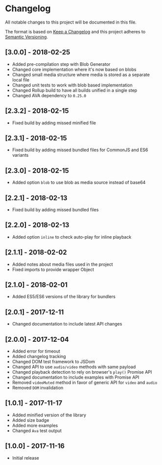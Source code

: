 # Changelog

All notable changes to this project will be documented in this file.

The format is based on [Keep a Changelog](http://keepachangelog.com/en/1.0.0/)
and this project adheres to [Semantic Versioning](http://semver.org/spec/v2.0.0.html).

## [3.0.0] - 2018-02-25

- Added pre-compilation step with Blob Generator
- Changed core implementation where it's now based on blobs
- Changed small media structure where media is stored as a separate local file
- Changed unit tests to work with blob based implementation
- Changed Rollup build to have all builds unified in a single step
- Changed AVA dependency to `0.25.0`

## [2.3.2] - 2018-02-15

- Fixed build by adding missed minified file

## [2.3.1] - 2018-02-15

- Fixed build by adding missed bundled files for CommonJS and ES6 variants

## [2.3.0] - 2018-02-15

- Added option `blob` to use blob as media source instead of base64

## [2.2.1] - 2018-02-13

- Fixed build by adding missed bundled files

## [2.2.0] - 2018-02-13

- Added option `inline` to check auto-play for inline playback

## [2.1.1] - 2018-02-02

- Added notes about media files used in the project
- Fixed imports to provide wrapper Object

## [2.1.0] - 2018-02-01

- Added ES5/ES6 versions of the library for bundlers

## [2.0.1] - 2017-12-11

- Changed documentation to include latest API changes

## [2.0.0] - 2017-12-04

- Added error for timeout
- Added changelog tracking
- Changed DOM test framework to JSDom
- Changed API to use `audio/video` methods with same payload
- Changed playback detection to rely on browser's `play()` Promise API
- Changed documentation to include examples with Promise API
- Removed `videoMuted` method in favor of generic API for `video` and `audio`
- Removed `DOM` invalidation

## [1.0.1] - 2017-11-17

- Added minified version of the library
- Added size badge
- Added more examples
- Changed `Ava` test output

## [1.0.0] - 2017-11-16

- Initial release
